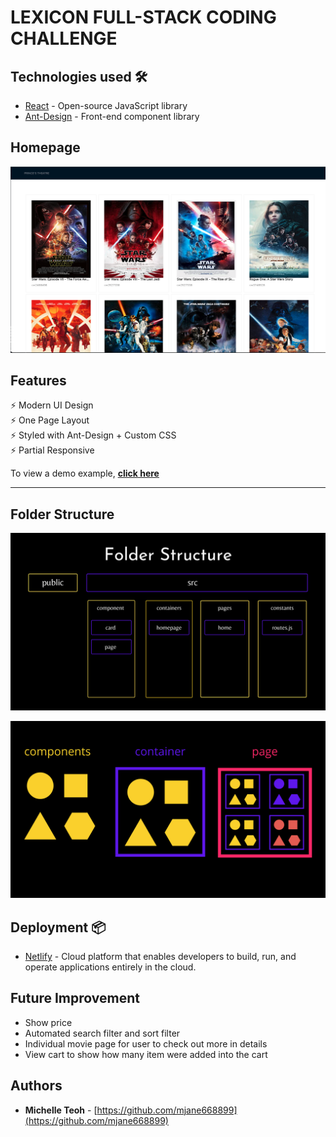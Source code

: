 # LEXICON FULL-STACK CODING CHALLENGE

## Technologies used 🛠️

- [React](https://reactjs.org/) - Open-source JavaScript library
- [Ant-Design](https://ant.design/) - Front-end component library

## Homepage

![Home Page](https://github.com/mjane668899/lexicon-coding-challenge/blob/main/public/images/homepage.png)

## Features

⚡️ Modern UI Design\
⚡️ One Page Layout\
⚡️ Styled with Ant-Design + Custom CSS\
⚡️ Partial Responsive

To view a demo example, **[click here](https://laughing-poitras-62ac62.netlify.app)**

---

## Folder Structure

![Folder Structure](https://github.com/mjane668899/lexicon-coding-challenge/blob/main/public/images/folder.png)

![Explaination](https://github.com/mjane668899/lexicon-coding-challenge/blob/main/public/images/folder1.png)

## Deployment 📦

- [Netlify](https://app.netlify.com/) - Cloud platform that enables developers to build, run, and operate applications entirely in the cloud.

## Future Improvement

- Show price
- Automated search filter and sort filter
- Individual movie page for user to check out more in details
- View cart to show how many item were added into the cart

## Authors

- **Michelle Teoh** - [https://github.com/mjane668899](https://github.com/mjane668899)
